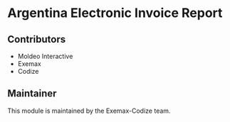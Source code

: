# Argentina Electronic Invoice Report

## Contributors

* Moldeo Interactive
* Exemax
* Codize

## Maintainer

This module is maintained by the Exemax-Codize team.
